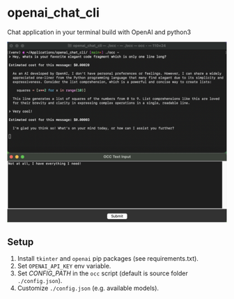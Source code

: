 # openai_chat_cli
Chat application in your terminal build with OpenAI and python3

![openai_chat_cli screenshot](screenshot.png)

## Setup

1. Install <code>tkinter</code> and <code>openai</code> pip packages (see requirements.txt).
2. Set <code>OPENAI_API_KEY</code> env variable.
3. Set _CONFIG_PATH_ in the <code>occ</code> script (default is source folder <code>./config.json</code>).
4. Customize <code>./config.json</code> (e.g. available models).
